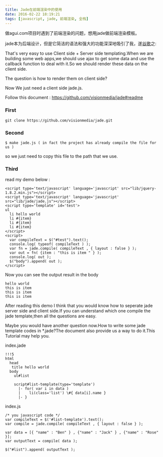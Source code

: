 ```yaml
---
title: Jade在前端渲染中的使用
date: 2016-02-22 18:19:21
tags: [javascript, jade, 前端渲染, 全栈]
---
```


做agui.com项目时遇到了前端渲染的问题，想用jade做前端渲染模板。

jade本为后端设计，但是它简洁的语法和强大的功能深深地吸引了我，遂[谷歌](http://stackoverflow.com/questions/10188618/client-side-server-side-templating-feels-wrong-to-me-how-to-optimize/13947257'%20target='_blank'%3EClient%20side%20+%20Server%20side%20templating,%20feels%20wrong%20to%20me,%20how%20to%20optimize?)之:

<!-- more -->

That's very easy to use Client side + Server side templating.When we are building some web apps,we should use ajax to get some data and use the callback function to deal with it.So we should render these data on the client side.

The question is how to render them on client side?

Now We just need a client side jade.js.

Follow this document : https://github.com/visionmedia/jade#readme

### First

```
git clone https://github.com/visionmedia/jade.git
```

### Second

```
$ make jade.js ( in fact the project has already compile the file for us )
```

so we just need to copy this file to the path that we use.


### Third

read my demo below :

```
<script type='text/javascript' language='javascript' src="lib/jquery-1.8.2.min.js"></script>
<script type='text/javascript' language='javascript' src="lib/jade/jade.js"></script>
<script type='template' id='test'>
ul
  li hello world 
  li #{item}
  li #{item}
  li #{item}
</script>
<script>
  var compileText = $("#test").text();
  console.log( typeof( compileText ) );
  var fn = jade.compile( compileText , { layout : false } );
  var out = fn( {item : "this is item " } );
  console.log( out );
  $("body").append( out );
</script>
```

Now you can see the output result in the body

```
hello world
this is item
this is item
this is item
```

After reading this demo I think that you would know how to seperate jade server side and client side.If you can understand which one compile the jade template,then all the questions are easy.

Maybe you would have another question now.How to write some jade template codes in *.jade?The document also provide us a way to do it.This Tutorial may help you.

index.jade

```
!!!5
html
  head
   title hello world
  body
    ul#list

    script#list-template(type='template')
      |- for( var i in data )
      |    li(class='list') \#{ data[i].name }
      |- }
```

index.js

```
/* you javascript code */
var compileText = $('#list-template').text();
var compile = jade.compile( compileText , { layout : false } );

var data = [{ "name" : "Ben" } , {"name" : "Jack" } , {"name" : "Rose" }];
var outputText = compile( data );

$("#list").append( outputText );
```

